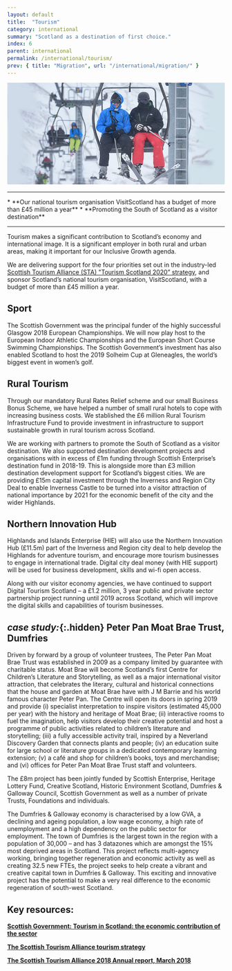 ```yaml
---
layout: default
title:  "Tourism"
category: international
summary: "Scotland as a destination of first choice."
index: 6
parent: international
permalink: /international/tourism/
prev: { title: "Migration", url: "/international/migration/" }
---
```

![](/assets/images/pageimages/International.18.jpg)

<hr>
* **Our national tourism organisation VisitScotland has a budget of more than £45 million a year**
* **Promoting the South of Scotland as a visitor destination**

<hr>

Tourism makes a significant contribution to Scotland’s economy and international image. It is a significant employer in both rural and urban areas, making it important for our Inclusive Growth agenda.

We are delivering support for the four priorities set out in the industry-led [Scottish Tourism Alliance (STA) "Tourism Scotland 2020” strategy](http://scottishtourismalliance.co.uk/page/national-strategy/), and sponsor Scotland’s national tourism organisation, VisitScotland, with a budget of more than £45 million a year.

## Sport

The Scottish Government was the principal funder of the highly successful Glasgow 2018 European Championships. We will now play host to the European Indoor Athletic Championships and the European Short Course Swimming Championships.  The Scottish Government’s investment has also enabled Scotland to host the 2019 Solheim Cup at Gleneagles, the world’s biggest event in women’s golf.

## Rural Tourism

Through our mandatory Rural Rates Relief scheme and our small Business Bonus Scheme, we have helped a number of small rural hotels to cope with increasing business costs. We stablished the £6 million Rural Tourism Infrastructure Fund to provide investment in infrastructure to support sustainable growth in rural tourism across Scotland.

We are working with partners to promote the South of Scotland as a visitor destination. We also supported destination development projects and organisations with in excess of £1m funding through Scottish Enterprise’s destination fund in 2018-19. This is alongside more than £3 million destination development support for Scotland’s biggest cities. We are providing £15m capital investment through the Inverness and Region City Deal to enable Inverness Castle to be turned into a visitor attraction of national importance by 2021 for the economic benefit of the city and the wider Highlands.

## Northern Innovation Hub 

Highlands and Islands Enterprise (HIE) will also use the Northern Innovation Hub (£11.5m) part of the Inverness and Region city deal to help develop the Highlands for adventure tourism, and encourage more tourism businesses to engage in international trade.  Digital city deal money (with HIE support) will be used for business development, skills and wi-fi open access.

Along with our visitor economy agencies, we have continued to support Digital Tourism Scotland – a £1.2 million, 3 year public and private sector partnership project running until 2019 across Scotland, which will improve the digital skills and capabilities of tourism businesses.

<div class="case-study" markdown="1">

## *case study:*{:.hidden} Peter Pan Moat Brae Trust, Dumfries

Driven by forward by a group of volunteer trustees, The Peter Pan Moat Brae Trust was established in 2009 as a company limited by guarantee with charitable status. Moat Brae will become Scotland’s first Centre for Children’s Literature and Storytelling, as well as a major international visitor attraction, that celebrates the literary, cultural and historical connections that the house and garden at Moat Brae have with J M Barrie and his world famous character Peter Pan. The Centre will open its doors in spring 2019 and provide (i) specialist interpretation to inspire visitors (estimated 45,000 per year) with the history and heritage of Moat Brae; (ii) interactive rooms to fuel the imagination, help visitors develop their creative potential and host a programme of public activities related to children’s literature and storytelling; (iii) a fully accessible activity trail, inspired by a Neverland Discovery Garden that connects plants and people; (iv) an education suite for large school or literature groups in a dedicated contemporary learning extension; (v) a café and shop for children’s books, toys and merchandise; and (vi) offices for Peter Pan Moat Brae Trust staff and volunteers.

The £8m project has been jointly funded by Scottish Enterprise, Heritage Lottery Fund, Creative Scotland, Historic Environment Scotland, Dumfries & Galloway Council, Scottish Government as well as a number of private Trusts, Foundations and individuals.

The Dumfries & Galloway economy is characterised by a low GVA, a declining and ageing population, a low wage economy, a high rate of unemployment and a high dependency on the public sector for employment. The town of Dumfries is the largest town in the region with a population of 30,000 – and has 3 datazones which are amongst the 15% most deprived areas in Scotland. This project reflects multi-agency working, bringing together regeneration and economic activity as well as creating 32.5 new FTEs, the project seeks to help create a vibrant and creative capital town in Dumfries & Galloway.  This exciting and innovative project has the potential to make a very real difference to the economic regeneration of south-west Scotland.

</div>

## Key resources:

**[Scottish Government: Tourism in Scotland: the economic contribution of the sector](https://beta.gov.scot/publications/tourism-scotland-economic-contribution-sector/)**  

**[The Scottish Tourism Alliance tourism strategy](http://scottishtourismalliance.co.uk/page/national-strategy/)**  

**[The Scottish Tourism Alliance 2018 Annual report, March 2018](http://scottishtourismalliance.co.uk/uploads/TS2020/TS2018.compressed.pdf)**   




 
